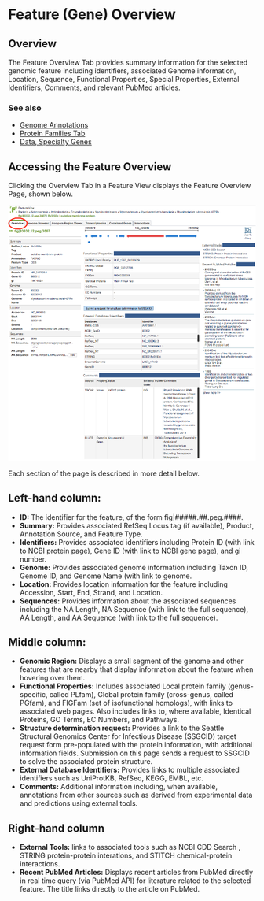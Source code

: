 # Feature (Gene) Overview

## Overview
The Feature Overview Tab provides summary information for the selected genomic feature including identifiers, associated Genome information, Location, Sequence, Functional Properties, Special Properties, External Identifiers, Comments, and relevant PubMed articles.  

### See also
  * [Genome Annotations](../organisms_taxon/genome_annotations.html)
  * [Protein Families Tab](../organisms_taxon/protein_families.html)  
  * [Data, Specialty Genes](../data.html#data-types)

## Accessing the Feature Overview
Clicking the Overview Tab in a Feature View displays the Feature Overview Page, shown below. 

![Feature Overview Page](../images/feature_overview_tab.png)

Each section of the page is described in more detail below.

## Left-hand column: 
* **ID:** The identifier for the feature, of the form fig|#####.##.peg.####.
* **Summary:** Provides associated RefSeq Locus tag (if available), Product, Annotation Source, and Feature Type.
* **Identifiers:**
Provides associated identifiers including Protein ID (with link to NCBI protein page), Gene ID (with link to NCBI gene page), and gi number.
* **Genome:** Provides associated genome information including Taxon ID, Genome ID, and Genome Name (with link to genome.
* **Location:** Provides location information for the feature including Accession, Start, End, Strand, and Location.
* **Sequences:** Provides information about the associated sequences including the NA Length, NA Sequence (with link to the full sequence), AA Length, and AA Sequence (with link to the full sequence).

## Middle column: 
* **Genomic Region:** Displays a small segment of the genome and other features that are nearby that display information about the feature when hovering over them.
* **Functional Properties:** Includes associated Local protein family (genus-specific, called PLfam), Global protein family (cross-genus, called PGfam), and FIGFam (set of isofunctional homologs), with links to associated web pages. Also includes links to, where available, Identical Proteins, GO Terms, EC Numbers, and Pathways. 
* **Structure determination request:** Provides a link to the Seattle Structural Genomics Center for Infectious Disease (SSGCID) target request form pre-populated with the protein information, with additional information fields.  Submission on this page sends a request to SSGCID to solve the associated protein structure.
* **External Database Identifiers:** Provides links to multiple associated identifiers such as UniProtKB, RefSeq, KEGG, EMBL, etc.
* **Comments:** Additional information including, when available, annotations from other sources such as derived from experimental data and predictions using external tools. 

## Right-hand column
* **External Tools:** links to associated tools such as NCBI CDD Search , STRING protein-protein interations, and STITCH chemical-protein interactions.
* **Recent PubMed Articles:** Displays recent articles from PubMed directly in real time query (via PubMed API) for literature related to the selected feature. The title links directly to the article on PubMed.